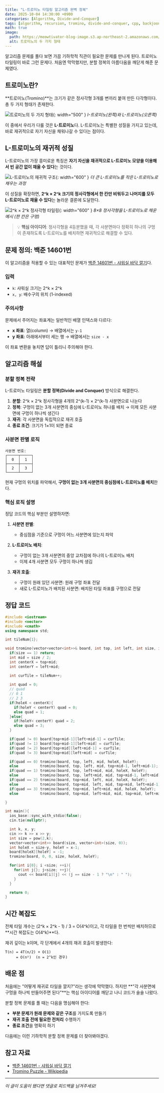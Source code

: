 ```yaml
---
title: "L-트로미노 타일링 알고리즘 완벽 정복"
date: 2025-10-04 14:30:00 +0900
categories: [Algorithm, Divide-and-Conquer]
tags: [algorithm, recursion, tromino, divide-and-conquer, cpp, backjoon]
math: true
image:
  path: https://meowtivator-blog-image.s3.ap-northeast-2.amazonaws.com/images/2025/10/02/47eb3cda38585edede3c353a632825b1.png
  alt: 트로미노의 두 가지 형태
---
```


알고리즘 문제를 풀다 보면 가끔 기하학적 직관이 필요한 문제를 만나게 된다. 트로미노 타일링이 바로 그런 문제다. 처음엔 막막했지만, 분할 정복의 아름다움을 깨닫게 해준 문제였다.


## 트로미노란?

**트로미노(Tromino)**는 크기가 같은 정사각형 3개를 변끼리 붙여 만든 다각형이다. 총 두 가지 형태가 존재한다.

![트로미노의 두 가지 형태](https://meowtivator-blog-image.s3.ap-northeast-2.amazonaws.com/images/2025/10/02/47eb3cda38585edede3c353a632825b1.png){: width="500" }
_I-트로미노(왼쪽)와 L-트로미노(오른쪽)_


이 중에서 우리가 다룰 것은 **L-트로미노**다. L-트로미노는 특별한 성질을 가지고 있는데, 바로 재귀적으로 자기 자신을 채워나갈 수 있다는 점이다.


## L-트로미노의 재귀적 성질

L-트로미노의 가장 흥미로운 특징은 **자기 자신을 재귀적으로 L-트로미노 모양을 이용해서 빈 공간 없이 채울 수 있다**는 것이다.

![L-트로미노의 재귀적 구조](https://meowtivator-blog-image.s3.ap-northeast-2.amazonaws.com/images/2025/10/02/eaff8b6c1fab87bf52ebf494afa3d4d7.png){: width="600" }
_더 큰 L-트로미노를 작은 L-트로미노로 채우는 과정_


이 성질을 확장하면, **2^k × 2^k 크기의 정사각형에서 한 칸만 비워두고 나머지를 모두 L-트로미노로 채울 수 있다**는 놀라운 결론에 도달한다.

![2^k × 2^k 정사각형 타일링](https://meowtivator-blog-image.s3.ap-northeast-2.amazonaws.com/images/2025/10/02/506e6086e3b17add0227b7b1102e2fbc.png){: width="600" }
_8×8 정사각형을 L-트로미노로 채운 예시 (한 칸은 구멍)_


> 💡 **핵심 아이디어**: 정사각형을 4등분했을 때, 각 사분면마다 정확히 하나의 구멍이 존재하도록 L-트로미노를 배치하면 재귀적으로 해결할 수 있다.


## 문제 정의: 백준 14601번

이 알고리즘을 적용할 수 있는 대표적인 문제가 [백준 14601번 - 샤워실 바닥 깔기](https://www.acmicpc.net/problem/14601)다.

### 입력
- `k`: 샤워실 크기는 2^k × 2^k
- `x, y`: 배수구의 위치 (1-indexed)

### 주의사항
문제에서 주어지는 좌표계는 일반적인 배열 인덱스와 다르다:
- **x 좌표**: 열(column) → 배열에서는 `y-1`
- **y 좌표**: 아래에서부터 세는 행 → 배열에서는 `size - x`

이 좌표 변환을 놓치면 답이 틀리니 주의해야 한다.


## 알고리즘 해설

### 분할 정복 전략

L-트로미노 타일링은 **분할 정복(Divide and Conquer)** 방식으로 해결한다.

1. **분할**: 2^k × 2^k 정사각형을 4개의 2^(k-1) × 2^(k-1) 사분면으로 나눈다
2. **정복**: 구멍이 없는 3개 사분면의 중심에 L-트로미노 하나를 배치 → 이제 모든 사분면에 구멍이 하나씩 생긴다
3. **재귀**: 각 사분면을 독립적으로 재귀 호출
4. **종료 조건**: 크기가 1×1이 되면 종료


### 사분면 판별 로직

```
사분면 번호:
┌─────┬─────┐
│  0  │  1  │
├─────┼─────┤
│  2  │  3  │
└─────┴─────┘
```

현재 구멍의 위치를 파악해서, **구멍이 없는 3개 사분면의 중심점에 L-트로미노를 배치**한다.


### 핵심 로직 설명

정답 코드의 핵심 부분만 설명하자면:

1. **사분면 판별**:
   - 중심점을 기준으로 구멍이 어느 사분면에 있는지 파악

2. **L-트로미노 배치**:
   - 구멍이 없는 3개 사분면의 중앙 교차점에 하나의 L-트로미노 배치
   - 이제 4개 사분면 모두 구멍이 하나씩 생김

3. **재귀 호출**:
   - 구멍이 원래 있던 사분면: 원래 구멍 좌표 전달
   - 새로 L-트로미노가 배치된 사분면: 배치된 타일 좌표를 구멍으로 전달

## 정답 코드
```cpp
#include <iostream>
#include <vector>
#include <cmath>
using namespace std;

int tileNum{1};

void tromino(vector<vector<int>>& board, int top, int left, int size, int holeX, int holeY){
  if(size == 1) return;
  int mid = size / 2;
  int centerX = top+mid;
  int centerY = left+mid;

  int curTile = tileNum++;
  
  int quad = 0;
  // quad
  // 0 1
  // 2 3
  if(holeX < centerX){
    if(holeY < centerY) quad = 0;
    else quad = 1;
  }else{
    if(holeY< centerY) quad = 2;
    else quad = 3;
  }

  if(quad != 0) board[top+mid-1][left+mid-1] = curTile;
  if(quad != 1) board[top+mid-1][left+mid] = curTile;
  if(quad != 2) board[top+mid][left+mid-1] = curTile;
  if(quad != 3) board[top+mid][left+mid] = curTile;

  if(quad == 0) tromino(board, top, left, mid, holeX, holeY);
  else          tromino(board, top, left, mid, top+mid-1, left+mid-1);
  if(quad == 1) tromino(board, top, left+mid, mid, holeX, holeY);
  else          tromino(board, top, left+mid, mid, top+mid-1, left+mid);
  if(quad == 2) tromino(board, top+mid, left, mid, holeX, holeY);
  else          tromino(board, top+mid, left, mid, top+mid, left+mid-1);
  if(quad == 3) tromino(board, top+mid, left+mid, mid, holeX, holeY);
  else          tromino(board, top+mid, left+mid, mid, top+mid, left+mid);

}

int main(){
  ios_base::sync_with_stdio(false);
  cin.tie(nullptr);

  int k, x, y;
  cin >> k >> x >> y;
  int size = pow(2,k);
  vector<vector<int>> board(size, vector<int>(size, 0));
  int holeX = size-y, holeY = x-1;
  board[holeX][holeY] = -1;
  tromino(board, 0, 0, size, holeX, holeY);

  for(int i{0}; i <size; ++i){
    for(int j{}; j<size; ++j){
      cout << board[i][j] << (j == size - 1 ? "\n" : " ");
    }
  }

  return 0;
}
```

## 시간 복잡도

전체 타일 개수는 (2^k × 2^k - 1) / 3 = O(4^k)이고, 각 타일을 한 번씩만 배치하므로 **시간 복잡도는 O(4^k)**다.

재귀 깊이는 k이며, 각 단계에서 4개의 재귀 호출이 발생한다:

```
T(n) = 4T(n/2) + O(1)
     = O(n²)  (n = 2^k인 경우)
```


## 배운 점

처음에는 "어떻게 재귀로 타일을 깔지?"라는 생각에 막막했다. 하지만 **"각 사분면에 구멍을 하나씩 만들어주면 된다"**는 핵심 아이디어를 깨닫고 나니 코드가 술술 나왔다.

분할 정복 문제를 풀 때는 다음을 명심해야 한다:
- **부분 문제가 원래 문제와 같은 구조**를 가지도록 만들기
- **재귀 호출 전에 필요한 전처리** 수행하기
- **종료 조건**을 명확히 하기


다음에는 이런 기하학적 분할 정복 문제를 더 찾아봐야겠다.


## 참고 자료

- [백준 14601번 - 샤워실 바닥 깔기](https://www.acmicpc.net/problem/14601)
- [Tromino Puzzle - Wikipedia](https://en.wikipedia.org/wiki/Tromino)

---

_이 글이 도움이 됐다면 댓글로 피드백을 남겨주세요!_